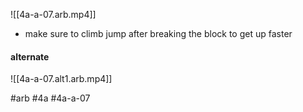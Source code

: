 

![[4a-a-07.arb.mp4]]

- make sure to climb jump after breaking the block to get up faster

#### alternate
![[4a-a-07.alt1.arb.mp4]]

#arb #4a #4a-a-07

